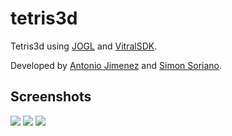 tetris3d
========

Tetris3d using [JOGL](https://jogamp.org/jogl/www/) and [VitralSDK](http://sourceforge.net/p/vitral/wiki/Home/).


Developed by [Antonio Jimenez](https://github.com/aajn88) and [Simon Soriano](https://github.com/simon0191).

## Screenshots

![](https://lh3.googleusercontent.com/iIrj-XLKGJg6mqVifkENTjohbgDN38MDlVGU8fGi_do=s207-p-no)
![](https://lh3.googleusercontent.com/4i9MmPy0bwMz8ku953A4naXYFSxB_JByORkMi6GSMm0=w205-h207-p-no)
![](https://lh4.googleusercontent.com/ZGl5m0Rm01E-2hrCHyhw3luFcz65WXY-V_Yysy6a5h4=w205-h207-p-no)

